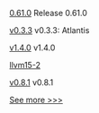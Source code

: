 
[0.61.0](https://github.com/hyperledger/aries-vcx/releases/tag/0.61.0) Release 0.61.0

[v0.3.3](https://github.com/hyperledger/solang/releases/tag/v0.3.3) v0.3.3: Atlantis

[v1.4.0](https://github.com/hyperledger/fabric-gateway/releases/tag/v1.4.0) v1.4.0

[llvm15-2](https://github.com/hyperledger/solang-llvm/releases/tag/llvm15-2) 

[v0.8.1](https://github.com/hyperledger/aries-acapy-docs/releases/tag/v0.8.1) v0.8.1


[See more >>>](https://start-here.hyperledger.org/releases)
